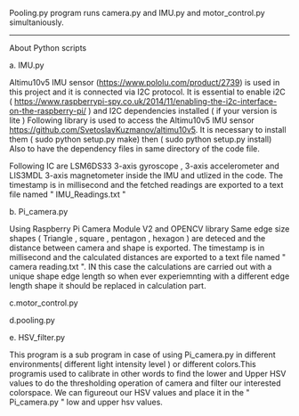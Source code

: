 Pooling.py program runs camera.py and IMU.py and motor_control.py simultaniously.

----------------------------------------------------------------------------------------------------------
About Python scripts 

a.  IMU.py

Altimu10v5 IMU sensor (https://www.pololu.com/product/2739) is used in this project and it is connected via I2C protocol. 
It is essential to enable i2C ( https://www.raspberrypi-spy.co.uk/2014/11/enabling-the-i2c-interface-on-the-raspberry-pi/ )
and I2C dependencies installed ( if your version is lite )
Following library is used to access the Altimu10v5 IMU sensor https://github.com/SvetoslavKuzmanov/altimu10v5.
It is necessary to install them ( sudo python setup.py make) then ( sudo python setup.py install)
Also to have the dependency files in same directory of the code file.

Following IC are LSM6DS33 3-axis gyroscope , 3-axis accelerometer and LIS3MDL 3-axis magnetometer inside the IMU and utlized in the code.
The timestamp is in millisecond and the fetched readings are exported to a text file named " IMU_Readings.txt "








b. Pi_camera.py

Using Raspberry Pi Camera Module V2 and OPENCV library 
Same edge size shapes ( Triangle , square , pentagon , hexagon ) are deteced and the distance between camera and shape is exported.
The timestamp is in millisecond and the calculated distances are exported to a text file named " camera reading.txt ".
IN this case the calculations are carried out with a unique shape edge length so when ever experiemnting with a different edge length shape it should be replaced in calculation part. 


c.motor_control.py




d.pooling.py



e.  HSV_filter.py

This program is a sub program in case of using Pi_camera.py in different environments( different light intensity level ) or different colors.This programis used to calibrate in other words to find the lower and Upper HSV values to do the thresholding operation of camera and filter our interested colorspace. We can figureout our HSV values and place it in the " Pi_camera.py " low and upper  hsv values.


